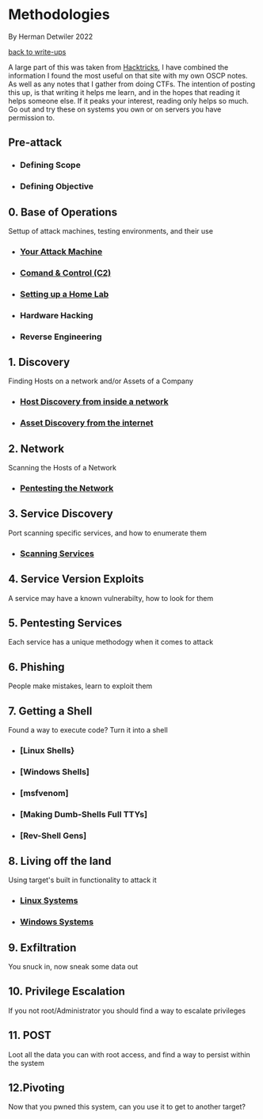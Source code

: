# Methodologies

By Herman Detwiler 2022

[back to write-ups](/README.md#write-ups--by-herman-detwiler)


A large part of this was taken from [Hacktricks](https://book.hacktricks.xyz/welcome/readme), I have combined the information I found the most useful on that site with my own OSCP notes. As well as any notes that I gather from doing CTFs. The intention of posting this up, is that writing it helps me learn, and in the hopes that reading it helps someone else. If it peaks your interest, reading only helps so much. Go out and try these on systems you own or on servers you have permission to.

## Pre-attack

+ ### Defining Scope

+ ### Defining Objective

## 0. Base of Operations 
Settup of attack machines, testing environments, and their use
	
+ ### [Your Attack Machine](/Methodology/Attack_Machine.md#your-hacking-computer)

+ ### [Comand & Control (C2)](/Methodology/C2.md#command-and-control)

+ ### [Setting up a Home Lab](/Methodology/Home_Lab.md#building-a-hacking-lab-at-home-in-order-to-sharpen-your-skills)

+ ### Hardware Hacking

+ ### Reverse Engineering

## 1. Discovery
Finding Hosts on a network and/or Assets of a Company
	
+ ### [Host Discovery from inside a network](/Methodology/Network/README.md#network-hacking)

+ ### [Asset Discovery from the internet](/Methodology/External/README.md#external-recon)

## 2. Network
Scanning the Hosts of a Network

+ ### [Pentesting the Network](/Methodology/Network/Scanning_Hosts.md#scanning-discovered-hosts-on-a-network)

## 3. Service Discovery
Port scanning specific services, and how to enumerate them

+ ### [Scanning Services](/Methodology/Network/Services.md#service-scanning)


## 4. Service Version Exploits
A service may have a known vulnerabilty, how to look for them

## 5. Pentesting Services
Each service has a unique methodogy when it comes to attack

## 6. Phishing
People make mistakes, learn to exploit them

## 7. Getting a Shell
Found a way to execute code? Turn it into a shell

+ ### [Linux Shells}
+ ### [Windows Shells]
+ ### [msfvenom]
+ ### [Making Dumb-Shells Full TTYs]
+ ### [Rev-Shell Gens]

## 8. Living off the land
Using target's built in functionality to attack it

+ ### [Linux Systems](/Methodology/Attack_Machine.md#linux)
+ ### [Windows Systems](/Methodology/Attack_Machine.md#windows)

## 9. Exfiltration
You snuck in, now sneak some data out

## 10. Privilege Escalation
If you not root/Administrator you should find a way to escalate privileges

## 11. POST
Loot all the data you can with root access, and find a way to persist within the system

## 12.Pivoting
Now that you pwned this system, can you use it to get to another target?
